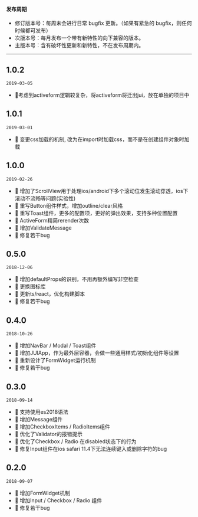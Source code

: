 #### 发布周期

* 修订版本号：每周末会进行日常 bugfix 更新。（如果有紧急的 bugfix，则任何时候都可发布）
* 次版本号：每月发布一个带有新特性的向下兼容的版本。
* 主版本号：含有破坏性更新和新特性，不在发布周期内。

---
## 1.0.2

`2019-03-05`
- 💄考虑到activeform逻辑较复杂，将activeform将迁出jui，放在单独的项目中




## 1.0.1

`2019-03-01`
- 💄 变更css加载的机制, 改为在import时加载css，而不是在创建组件对象时加载




## 1.0.0

`2019-02-26`
- 🌟 增加了ScrollView用于处理ios/android下多个滚动位发生滚动穿透，ios下滚动不流畅等问题(实验性)
- 🌟 重写Button组件样式，增加outline/clear风格
- 🌟 重写Toast组件，更多的配置项，更好的弹出效果，支持多种位置配置
- 🌟 ActiveForm精简rerender次数
- 🌟 增加ValidateMessage
- 🐞 修复若干bug



## 0.5.0

`2018-12-06`
- 🌟 增加defaultProps的识别，不用再额外编写非空检查
- 🌟 更换图标库
- 🌟 更新ts/react，优化构建脚本
- 🐞 修复若干bug



## 0.4.0

`2018-10-26`
- 🌟 增加NavBar / Modal / Toast组件
- 🌟 增加JUIApp，作为最外层容器，会做一些通用样式/初始化组件等设置
- 🌟 重新设计了FormWidget运行机制
- 🐞 修复若干bug


## 0.3.0

`2018-09-14`
- 🌟 支持使用es2018语法
- 🌟 增加Message组件
- 🌟 增加CheckboxItems / RadioItems组件
- 💄 优化了Validator的报错提示
- 💄 优化了Checkbox / Radio 在disabled状态下的行为
- 🐞 修复Input组件在ios safari 11.4下无法连续键入或删除字符的bug


## 0.2.0
`2018-09-07`
- 🌟 增加FormWidget机制
- 🌟 增加Input / Checkbox / Radio 组件
- 🐞 修复若干bug